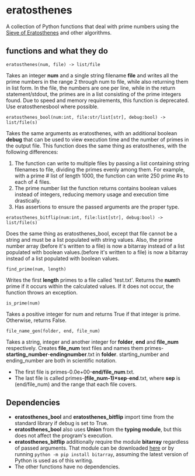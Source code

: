 # eratosthenes
A collection of Python functions that deal with prime numbers using the [Sieve of Eratosthenes](https://en.wikipedia.org/wiki/Sieve_of_Eratosthenes) and other algorithms.
## functions and what they do
```
eratosthenes(num, file) -> list/file
```
Takes an integer **num** and a single string filename **file** and writes all the prime numbers in the range 2 through num to file, while also returning them in list form.
In the file, the numbers are one per line, while in the return statement/stdout, the primes are in a list consisting of the prime integers found.
Due to speed and memory requirements, this function is deprecated. Use eratosthenesbool where possible.
```
eratosthenes_bool(num:int, file:str/list[str], debug:bool) -> list/file(s)
```
Takes the same arguments as eratosthenes, with an additional boolean **debug** that can be used to view execution time and the number of primes in the output file.
This function does the same thing as eratosthenes, with the following differences:
1. The function can write to multiple files by passing a list containing string filenames to file, dividing the primes evenly among them. For example, with a prime # list of length 1000, the function can write 250 prime #s to each of 4 files.
2. The prime number list the function returns contains boolean values instead of integers, reducing memory usage and execution time drastically.
3. Has assertions to ensure the passed arguments are the proper type.
```
eratosthenes_bitflip(num:int, file:list[str], debug:bool) -> list/file(s)
```
Does the same thing as eratosthenes_bool, except that file cannot be a string and must be a list populated with string values. Also, the prime number array (before it's written to a file) is now a bitarray instead of a list populated with boolean values.(before it's written to a file) is now a bitarray instead of a list populated with boolean values.
```
find_prime(num, length)
```
Writes the first **length** primes to a file called 'test.txt'. Returns the **num**th prime if it occurs within the calculated values. If it does not occur, the function throws an exception.
```
is_prime(num)
```
Takes a positive integer for num and returns True if that integer is prime. Otherwise, returns False.
```
file_name_gen(folder, end, file_num)
```
Takes a string, integer and another integer for **folder**, **end** and **file_num** respectively. 
Creates **file_num** text files and names them primes-**starting_number**-**endingnumber**.txt in **folder**. 
starting_number and ending_number are both in scientific notation.
- The first file is primes-0.0e+00-**end/file_num**.txt. 
- The last file is called primes-**(file_num-1)×sep**-**end**.txt, where **sep** is (end/file_num) and the range that each file covers.

## Dependencies
- **eratosthenes_bool** and **eratosthenes_bitflip** import time from the standard library if debug is set to True.
- **eratosthenes_bool** also uses **Union** from the **typing module**, but this does not affect the program's execution.
- **eratosthenes_bitflip** additionally require the module **bitarray** regardless of passed arguments. That module can be downloaded [here](https://pypi.org/project/bitarray/) or by running `python -m pip install bitarray`, assuming the latest version of Python is used as of this writing.
- The other functions have no dependencies.
